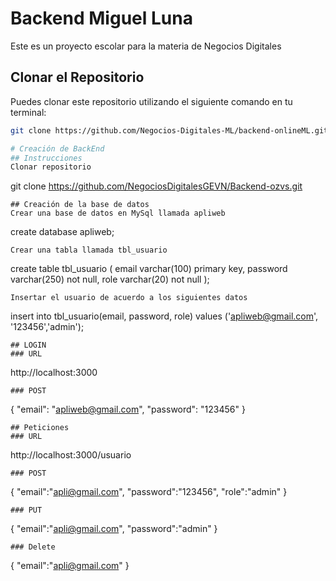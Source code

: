 # Backend Miguel Luna

Este es un proyecto escolar para la materia de Negocios Digitales

## Clonar el Repositorio

Puedes clonar este repositorio utilizando el siguiente comando en tu terminal:

```bash
git clone https://github.com/Negocios-Digitales-ML/backend-onlineML.git

# Creación de BackEnd
## Instrucciones
Clonar repositorio
```
git clone https://github.com/NegociosDigitalesGEVN/Backend-ozvs.git
```
## Creación de la base de datos
Crear una base de datos en MySql llamada apliweb
```
create database apliweb;
```
Crear una tabla llamada tbl_usuario
```
create table tbl_usuario (
	email varchar(100) primary key,
	password varchar(250) not null,
	role varchar(20) not null
);
```
Insertar el usuario de acuerdo a los siguientes datos
```
insert into tbl_usuario(email, password, role) values ('apliweb@gmail.com', '123456','admin');
```
## LOGIN
### URL
```
http://localhost:3000
```
### POST
```
{
"email": "apliweb@gmail.com",
"password": "123456"
}
```
## Peticiones
### URL
```
http://localhost:3000/usuario
```
### POST
```
{
    "email":"apli@gmail.com",
    "password":"123456",
    "role":"admin"
}
```
### PUT
```
{
"email":"apli@gmail.com",
    "password":"admin"
}
```
### Delete
```
{
    "email":"apli@gmail.com"
}
```
